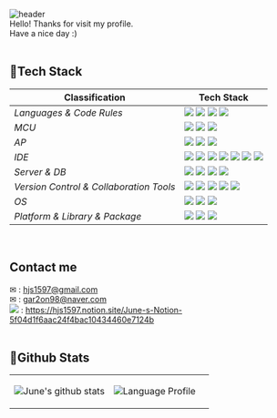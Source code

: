 ![header](https://capsule-render.vercel.app/api?type=Waving&color=000000&height=200&text=June's%20Space&fontColor=FEF1E6&fontSize=50)
<br>
Hello!
Thanks for visit my profile.
<br>
Have a nice day :)
<br>
<br>

## 🔨Tech Stack

| <center>Classification</center> |<center>Tech Stack</center>|
| :-------------------- | :-------------------------------------------------------------------------------------------------------------------------------------------------------------------------------------------------------------------------------------------------------------------------------------------------------------------------------------------------------------------------------------------------------------------------------------------- |
| *Languages & Code Rules*|<img src="https://img.shields.io/badge/C-A8B0C0?style=flat-square&logo=Coursera&logoColor=white"/> <img src="https://img.shields.io/badge/C++-00599C?style=flat-square&logo=C%2B%2B&logoColor=white"/> <img src="https://img.shields.io/badge/Java-f28500.svg?&style=flat-square&logo=Java"/> <img src="https://img.shields.io/badge/Python-3776AB?style=flat-square&logo=Python&logoColor=white"/> |
| *MCU*| <img src="https://img.shields.io/badge/ESP32-E7352C?style=flat-square&logo=Espressif&logoColor=white"/> <img src="https://img.shields.io/badge/Arduino-00979D?style=flat-square&logo=arduino&logoColor=white"/> <img src="https://img.shields.io/badge/STM32-03234B?style=flat-square&logo=STMicroelectronics&logoColor=white"/>
| *AP*| <img src="https://img.shields.io/badge/Raspberry Pi-A22846?style=flat-square&logo=Raspberry Pi&logoColor=white"/> <img src="https://img.shields.io/badge/Jetson Nano-76B900?style=flat-square&logo=NVIDIA&logoColor=white"/> <img src="https://img.shields.io/badge/Udoo-a349a4?style=flat-square&logoColor=white"/> |
| *IDE*| <img src="https://img.shields.io/badge/Visual Studio-5C2D91?style=flat-square&logo=Visual Studio&logoColor=white"/> <img src="https://img.shields.io/badge/Eclipse%20IDE-2C2255.svg?&style=flat-square&logo=Eclipse%20IDE&logoColor=white"/> <img src = "https://img.shields.io/badge/Android%20Studio-3DDC84?style=flat-square&logo=Androidstudio&logoColor=white"> <img src="https://img.shields.io/badge/IAR-000000.svg?&style=flat-square&logo=IAR"/> <img src="https://img.shields.io/badge/CubeIDE-2DAAE1.svg?&style=flat-square&logo=CubeIDE"/> <img src="https://img.shields.io/badge/Jupyter Notebook-F37626?style=flat-square&logo=Jupyter&logoColor=white"/> <img src="https://img.shields.io/badge/Matlab-0059f2.svg?&style=flat-square&logo=Matlab"/>|
| *Server & DB*|<img src="https://img.shields.io/badge/Apache-D22128?style=flat-square&logo=Apache&logoColor=white"/> <img src="https://img.shields.io/badge/PHP-777BB4?style=flat-square&logo=PHP&logoColor=white"/> <img src="https://img.shields.io/badge/MySQL-4479A1?style=flat-square&logo=MySQL&logoColor=white"/> <img src="https://img.shields.io/badge/MariaDB-003545?style=flat-square&logo=MariaDB&logoColor=white"/>|
| *Version Control & Collaboration Tools*| <img src="https://img.shields.io/badge/Git-F05032?style=flat-square&logo=Git&logoColor=white"/> <img src="https://img.shields.io/badge/GitHub-181717?style=flat-square&logo=GitHub&logoColor=white"/> <img src="https://img.shields.io/badge/Notion-000000?style=flat-square&logo=Notion&logoColor=white"/> <img src="https://img.shields.io/badge/Google%20Docs-4285F4?style=flat-square&logo=Google&logoColor=white"/> <img src="https://img.shields.io/badge/Slack-4A154B?style=flat-square&logo=Slack&logoColor=#4A154B"/> |
| *OS*|<img src="https://img.shields.io/badge/Windows10-0078D6?style=flat-square&logo=Windows&logoColor=white"/> <img src="https://img.shields.io/badge/Linux-FCA024?style=flat-square&logo=linux&logoColor=white"/> <img src="https://img.shields.io/badge/Ubuntu-E95420?style=flat-square&logo=Ubuntu&logoColor=white"/> |
| *Platform & Library & Package*|<img src="https://img.shields.io/badge/OpenCV-5C3EE8?style=flat-square&logo=OpenCV&logoColor=white"/> <img src="https://img.shields.io/badge/MFC-red?&style=flat-square"/> <img src="https://img.shields.io/badge/Firebase-%23039BE5.svg?style=flat-square&logo=firebase&logoColor=white"/> |

<br>

## Contact me
✉ : hjs1597@gmail.com
<br>
✉ : gar2on98@naver.com
<br>
<img src="https://img.shields.io/badge/Notion-000000?style=flat-square&logo=Notion&logoColor=white"/> : https://hjs1597.notion.site/June-s-Notion-5f04d1f6aac24f4bac10434460e7124b
<br>
<br>

## 💪Github Stats

<table><tr><td valign="top" width="50%">    

![June's github stats](https://github-readme-stats.vercel.app/api/?username=junejune93&layout=compact&theme=vue&langs_count=5&width=400&height=200&custom_title=Most%20Used%20Languages&card_width=400&hide_border=true&bg_color=FFFFFF&title_color=000000&text_color=000000&hide_title=false&exclude_repo=junejune93.github.io&hide=html)

</td><td valign="top" width="50%">

![Language Profile](https://github-readme-stats.vercel.app/api/top-langs/?username=junejune93&layout=compact&theme=vue&langs_count=5&width=400&height=200&custom_title=Most%20Used%20Languages&card_width=400&hide_border=true&bg_color=FFFFFF&title_color=000000&text_color=000000&hide_title=false&exclude_repo=junejune93.github.io&hide=html)
    
</td></tr></table>  

